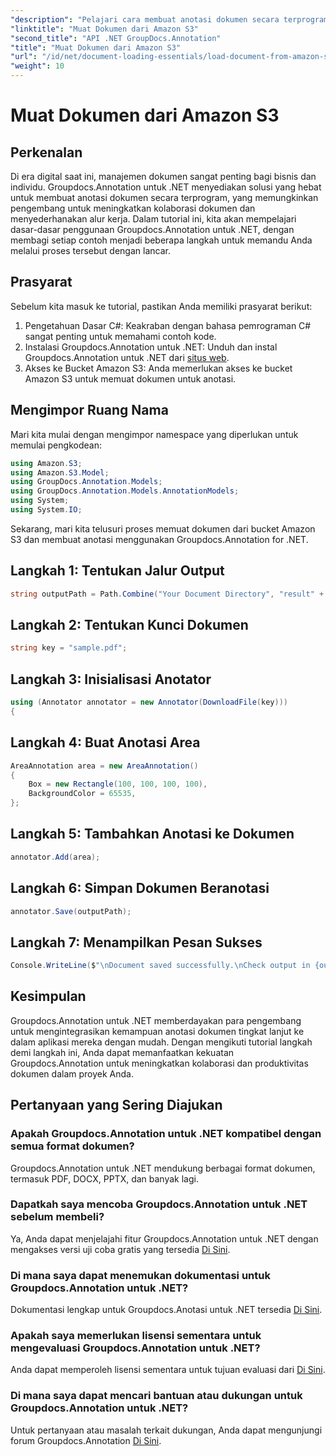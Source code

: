 ```yaml
---
"description": "Pelajari cara membuat anotasi dokumen secara terprogram dengan Groupdocs.Annotation for .NET. Tutorial langkah demi langkah untuk integrasi yang lancar."
"linktitle": "Muat Dokumen dari Amazon S3"
"second_title": "API .NET GroupDocs.Annotation"
"title": "Muat Dokumen dari Amazon S3"
"url": "/id/net/document-loading-essentials/load-document-from-amazon-s3/"
"weight": 10
---
```


# Muat Dokumen dari Amazon S3

## Perkenalan
Di era digital saat ini, manajemen dokumen sangat penting bagi bisnis dan individu. Groupdocs.Annotation untuk .NET menyediakan solusi yang hebat untuk membuat anotasi dokumen secara terprogram, yang memungkinkan pengembang untuk meningkatkan kolaborasi dokumen dan menyederhanakan alur kerja. Dalam tutorial ini, kita akan mempelajari dasar-dasar penggunaan Groupdocs.Annotation untuk .NET, dengan membagi setiap contoh menjadi beberapa langkah untuk memandu Anda melalui proses tersebut dengan lancar.
## Prasyarat
Sebelum kita masuk ke tutorial, pastikan Anda memiliki prasyarat berikut:
1. Pengetahuan Dasar C#: Keakraban dengan bahasa pemrograman C# sangat penting untuk memahami contoh kode.
2. Instalasi Groupdocs.Annotation untuk .NET: Unduh dan instal Groupdocs.Annotation untuk .NET dari [situs web](https://releases.groupdocs.com/annotation/net/).
3. Akses ke Bucket Amazon S3: Anda memerlukan akses ke bucket Amazon S3 untuk memuat dokumen untuk anotasi.

## Mengimpor Ruang Nama
Mari kita mulai dengan mengimpor namespace yang diperlukan untuk memulai pengkodean:

```csharp
using Amazon.S3;
using Amazon.S3.Model;
using GroupDocs.Annotation.Models;
using GroupDocs.Annotation.Models.AnnotationModels;
using System;
using System.IO;
```


Sekarang, mari kita telusuri proses memuat dokumen dari bucket Amazon S3 dan membuat anotasi menggunakan Groupdocs.Annotation for .NET.
## Langkah 1: Tentukan Jalur Output
```csharp
string outputPath = Path.Combine("Your Document Directory", "result" + Path.GetExtension("input.pdf"));
```
## Langkah 2: Tentukan Kunci Dokumen
```csharp
string key = "sample.pdf";
```
## Langkah 3: Inisialisasi Anotator
```csharp
using (Annotator annotator = new Annotator(DownloadFile(key)))
{
```
## Langkah 4: Buat Anotasi Area
```csharp
AreaAnnotation area = new AreaAnnotation()
{
    Box = new Rectangle(100, 100, 100, 100),
    BackgroundColor = 65535,
};
```
## Langkah 5: Tambahkan Anotasi ke Dokumen
```csharp
annotator.Add(area);
```
## Langkah 6: Simpan Dokumen Beranotasi
```csharp
annotator.Save(outputPath);
```
## Langkah 7: Menampilkan Pesan Sukses
```csharp
Console.WriteLine($"\nDocument saved successfully.\nCheck output in {outputPath}.");
```

## Kesimpulan
Groupdocs.Annotation untuk .NET memberdayakan para pengembang untuk mengintegrasikan kemampuan anotasi dokumen tingkat lanjut ke dalam aplikasi mereka dengan mudah. Dengan mengikuti tutorial langkah demi langkah ini, Anda dapat memanfaatkan kekuatan Groupdocs.Annotation untuk meningkatkan kolaborasi dan produktivitas dokumen dalam proyek Anda.
## Pertanyaan yang Sering Diajukan
### Apakah Groupdocs.Annotation untuk .NET kompatibel dengan semua format dokumen?
Groupdocs.Annotation untuk .NET mendukung berbagai format dokumen, termasuk PDF, DOCX, PPTX, dan banyak lagi.
### Dapatkah saya mencoba Groupdocs.Annotation untuk .NET sebelum membeli?
Ya, Anda dapat menjelajahi fitur Groupdocs.Annotation untuk .NET dengan mengakses versi uji coba gratis yang tersedia [Di Sini](https://releases.groupdocs.com/).
### Di mana saya dapat menemukan dokumentasi untuk Groupdocs.Annotation untuk .NET?
Dokumentasi lengkap untuk Groupdocs.Anotasi untuk .NET tersedia [Di Sini](https://tutorials.groupdocs.com/annotation/net/).
### Apakah saya memerlukan lisensi sementara untuk mengevaluasi Groupdocs.Annotation untuk .NET?
Anda dapat memperoleh lisensi sementara untuk tujuan evaluasi dari [Di Sini](https://purchase.groupdocs.com/temporary-license/).
### Di mana saya dapat mencari bantuan atau dukungan untuk Groupdocs.Annotation untuk .NET?
Untuk pertanyaan atau masalah terkait dukungan, Anda dapat mengunjungi forum Groupdocs.Annotation [Di Sini](https://forum.groupdocs.com/c/annotation/10).